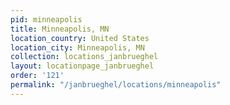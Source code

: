 ```yaml
---
pid: minneapolis
title: Minneapolis, MN
location_country: United States
location_city: Minneapolis, MN
collection: locations_janbrueghel
layout: locationpage_janbrueghel
order: '121'
permalink: "/janbrueghel/locations/minneapolis"
---
```

